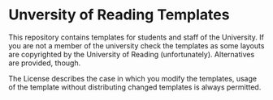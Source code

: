 # Unversity of Reading Templates

This repository contains templates for students and staff of the University.
If you are not a member of the university check the templates as some layouts are copyrighted by the University of Reading (unfortunately). 
Alternatives are provided, though.

The License describes the case in which you modify the templates, usage of the template without distributing changed templates is always permitted.
